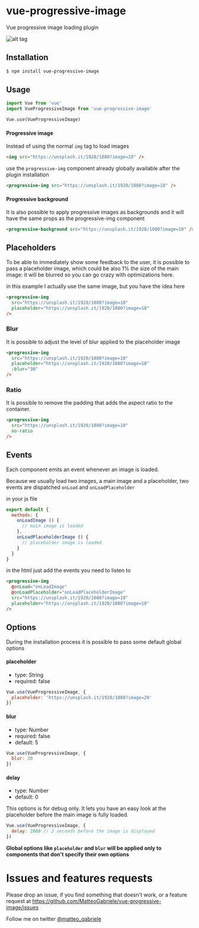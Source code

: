 # vue-progressive-image

Vue progressive image loading plugin


![alt tag](https://raw.githubusercontent.com/MatteoGabriele/vue-progressive-image/master/example.gif)


## Installation

```bash
$ npm install vue-progressive-image
```

## Usage

```js
import Vue from 'vue'
import VueProgressiveImage from 'vue-progressive-image'

Vue.use(VueProgressiveImage)
```

#### Progressive image

Instead of using the normal `img` tag to load images

```html
<img src="https://unsplash.it/1920/1080?image=10" />
```

use the `progressive-img` component already globally available after the plugin installation

```html
<progressive-img src="https://unsplash.it/1920/1080?image=10" />
```

#### Progressive background

It is also possible to apply progressive images as backgrounds and it will have the same props as the progressive-img component

```html
<progressive-background src="https://unsplash.it/1920/1080?image=10" />
```


## Placeholders

To be able to immediately show some feedback to the user, it is possible to pass a placeholder image, which could be also 1% the size of the main image: it will be blurred so you can go crazy with optimizations here.

in this example I actually use the same image, but you have the idea here

```html
<progressive-img
  src="https://unsplash.it/1920/1080?image=10"
  placeholder="https://unsplash.it/1920/1080?image=10"
/>
```

### Blur

It is possible to adjust the level of blur applied to the placeholder image

```html
<progressive-img
  src="https://unsplash.it/1920/1080?image=10"
  placeholder="https://unsplash.it/1920/1080?image=10"
  :blur="30"
/>
```

### Ratio

It is possible to remove the padding that adds the aspect ratio to the container.


```html
<progressive-img 
  src="https://unsplash.it/1920/1080?image=10"
  no-ratio
/>
```


## Events

Each component emits an event whenever an image is loaded.

Because we usually load two images, a main image and a placeholder, two events are dispatched `onLoad` and `onLoadPlaceholder`

in your js file

```js
export default {
  methods: {
    onLoadImage () {
      // main image is loaded
    },
    onLoadPlaceholderImage () {
      // placeholder image is loaded
    }
  }
}
```

in the html just add the events you need to listen to 

```html
<progressive-img
  @onLoad="onLoadImage"
  @onLoadPlaceholder="onLoadPlaceholderImage"
  src="https://unsplash.it/1920/1080?image=10"
  placeholder="https://unsplash.it/1920/1080?image=10"
/>
```


## Options

During the installation process it is possible to pass some default global options


#### placeholder
*	type: String
*	required: false

```js
Vue.use(VueProgressiveImage, {
  placeholder: 'https://unsplash.it/1920/1080?image=20'
})
```

#### blur
*	type: Number
*	required: false
*	default: 5

```js
Vue.use(VueProgressiveImage, {
  blur: 30
})
```

#### delay
*	type: Number
*	default: 0

This options is for debug only. It lets you have an easy look at the placeholder before the main image is fully loaded.

```js
Vue.use(VueProgressiveImage, {
  delay: 2000 // 2 seconds before the image is displayed
})
```

**Global options like `placeholder` and `blur` will be applied only to components that don't specify their own options**


# Issues and features requests
Please drop an issue, if you find something that doesn't work, or a feature request at https://github.com/MatteoGabriele/vue-progressive-image/issues

Follow me on twitter [@matteo_gabriele](https://twitter.com/matteo_gabriele)
